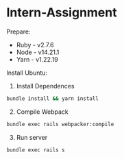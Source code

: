 # Intern-Assignment

Prepare:
* Ruby - v2.7.6
* Node - v14.21.1
* Yarn - v1.22.19

Install Ubuntu:
1. Install Dependences
```bash
bundle install && yarn install
```

2. Compile Webpack
```bash
bundle exec rails webpacker:compile
```
3. Run server
```bash
bundle exec rails s
```
